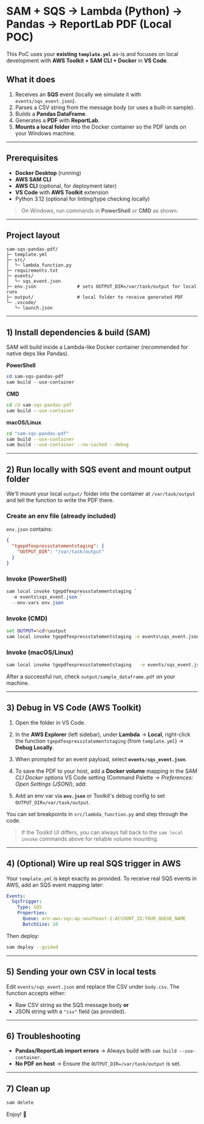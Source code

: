 
# SAM + SQS → Lambda (Python) → Pandas → ReportLab PDF (Local POC)

This PoC uses your **existing `template.yml`** as-is and focuses on local development with **AWS Toolkit + SAM CLI + Docker** in **VS Code**.

## What it does

1. Receives an **SQS** event (locally we simulate it with `events/sqs_event.json`).
2. Parses a CSV string from the message body (or uses a built-in sample).
3. Builds a **Pandas DataFrame**.
4. Generates a **PDF** with **ReportLab**.
5. **Mounts a local folder** into the Docker container so the PDF lands on your Windows machine.

---

## Prerequisites

- **Docker Desktop** (running)
- **AWS SAM CLI**
- **AWS CLI** (optional, for deployment later)
- **VS Code** with **AWS Toolkit** extension
- Python 3.12 (optional for linting/type checking locally)

> On Windows, run commands in **PowerShell** or **CMD** as shown.

---

## Project layout

```
sam-sqs-pandas-pdf/
├─ template.yml
├─ src/
│  └─ lambda_function.py
├─ requirements.txt
├─ events/
│  └─ sqs_event.json
├─ env.json               # sets OUTPUT_DIR=/var/task/output for local runs
├─ output/                # local folder to receive generated PDF
└─ .vscode/
   └─ launch.json
```

---

## 1) Install dependencies & build (SAM)

SAM will build inside a Lambda-like Docker container (recommended for native deps like Pandas).

**PowerShell**

```powershell
cd sam-sqs-pandas-pdf
sam build --use-container
```

**CMD**

```cmd
cd /d sam-sqs-pandas-pdf
sam build --use-container
```

**macOS/Linux**

```bash
cd "sam-sqs-pandas-pdf"
sam build --use-container
sam build --use-container --no-cached --debug
```

---

## 2) Run locally with SQS event and mount output folder

We'll mount your local `output/` folder into the container at `/var/task/output` and tell the function to write the PDF there.

### Create an env file (already included)
`env.json` contains:
```json
{
  "tgepdfexpressstatementstaging": {
    "OUTPUT_DIR": "/var/task/output"
  }
}

```

### Invoke (PowerShell)
```powershell
sam local invoke tgepdfexpressstatementstaging `
  -e events\sqs_event.json `
  --env-vars env.json

```

### Invoke (CMD)
```cmd
set OUTPUT=%cd%\output
sam local invoke tgepdfexpressstatementstaging -e events\sqs_event.json --env-vars env.json"
```

### Invoke (macOS/Linux)
```bash
sam local invoke tgepdfexpressstatementstaging   -e events/sqs_event.json   --env-vars env.json"
```

After a successful run, check `output/sample_dataframe.pdf` on your machine.

---

## 3) Debug in **VS Code** (AWS Toolkit)

1. Open the folder in VS Code.
2. In the **AWS Explorer** (left sidebar), under **Lambda** → **Local**, right-click the function
   `tgepdfexpressstatementstaging` (from `template.yml`) → **Debug Locally**.
3. When prompted for an event payload, select **`events/sqs_event.json`**.
4. To save the PDF to your host, add a **Docker volume** mapping in the *SAM CLI Docker options* VS Code setting
   (Command Palette → *Preferences: Open Settings (JSON)*), add:

5. Add an env var via **`env.json`** or Toolkit's debug config to set `OUTPUT_DIR=/var/task/output`.

You can set breakpoints in `src/lambda_function.py` and step through the code.

> If the Toolkit UI differs, you can always fall back to the `sam local invoke` commands above for reliable volume mounting.

---

## 4) (Optional) Wire up **real SQS trigger** in AWS

Your `template.yml` is kept exactly as provided. To receive real SQS events in AWS, add an SQS event mapping later:

```yaml
Events:
  SqsTrigger:
    Type: SQS
    Properties:
      Queue: arn:aws:sqs:ap-southeast-2:ACCOUNT_ID:YOUR_QUEUE_NAME
      BatchSize: 10
```

Then deploy:

```bash
sam deploy --guided
```

---

## 5) Sending your own CSV in local tests

Edit `events/sqs_event.json` and replace the CSV under `body.csv`. The function accepts either:
- Raw CSV string as the SQS message body **or**
- JSON string with a `"csv"` field (as provided).

---

## 6) Troubleshooting

- **Pandas/ReportLab import errors** → Always build with `sam build --use-container`.
- **No PDF on host** → Ensure the `OUTPUT_DIR=/var/task/output` is set.
---

## 7) Clean up

```bash
sam delete
```

Enjoy! 🚀
